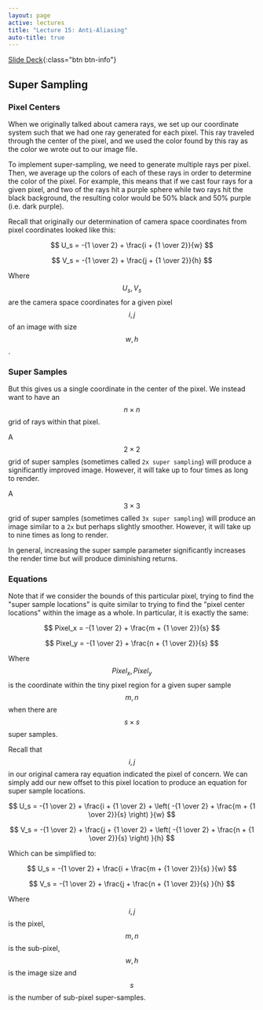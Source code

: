 ```yaml
---
layout: page
active: lectures
title: "Lecture 15: Anti-Aliasing"
auto-title: true
---
```


[Slide Deck](https://docs.google.com/presentation/d/1FaixfnT0TACwkWryQnqlD7PtdMg8eaSW7YKDKegKAW0/edit?usp=sharin){:class="btn btn-info"}

## Super Sampling

### Pixel Centers

When we originally talked about camera rays, we set up our coordinate system such that we had one ray generated for each pixel.
This ray traveled through the center of the pixel, and we used the color found by this ray as the color we wrote out to our image file.

To implement super-sampling, we need to generate multiple rays per pixel.
Then, we average up the colors of each of these rays in order to determine the color of the pixel.
For example, this means that if we cast four rays for a given pixel, and two of the rays hit a purple sphere while two rays hit the black background,
the resulting color would be 50% black and 50% purple (i.e. dark purple).

Recall that originally our determination of camera space coordinates from pixel coordinates looked like this:

$$ U_s = -{1 \over 2} + \frac{i + {1 \over 2}}{w} $$

$$ V_s = -{1 \over 2} + \frac{j + {1 \over 2}}{h} $$

Where $$ U_s, V_s $$ are the camera space coordinates for a given pixel $$ i, j $$ of an image with size $$ w, h $$.


### Super Samples

But this gives us a single coordinate in the center of the pixel.
We instead want to have an $$ n \times n $$ grid of rays within that pixel.

A $$ 2 \times 2 $$ grid of super samples (sometimes called `2x super sampling`) will produce a significantly improved image.
However, it will take up to four times as long to render.

A $$ 3 \times 3 $$ grid of super samples (sometimes called `3x super sampling`) will produce an image similar to a `2x` but perhaps slightly smoother.
However, it will take up to nine times as long to render.

In general, increasing the super sample parameter significantly increases the render time but will produce diminishing returns.


### Equations

Note that if we consider the bounds of this particular pixel, trying to find the "super sample locations" is quite similar to trying to find the "pixel center locations" within the image as a whole.
In particular, it is exactly the same:

$$ Pixel_x = -{1 \over 2} + \frac{m + {1 \over 2}}{s} $$

$$ Pixel_y = -{1 \over 2} + \frac{n + {1 \over 2}}{s} $$

Where $$ Pixel_x, Pixel_y $$ is the coordinate within the tiny pixel region for a given super sample $$ m, n $$ when there are $$ s \times s $$ super samples.

Recall that $$ i, j $$ in our original camera ray equation indicated the pixel of concern.
We can simply add our new offset to this pixel location to produce an equation for super sample locations.

$$ U_s = -{1 \over 2} + \frac{i + {1 \over 2} + \left(  -{1 \over 2} + \frac{m + {1 \over 2}}{s}  \right) }{w} $$

$$ V_s = -{1 \over 2} + \frac{j + {1 \over 2} + \left(  -{1 \over 2} + \frac{n + {1 \over 2}}{s}  \right) }{h} $$

Which can be simplified to:

$$ U_s = -{1 \over 2} + \frac{i + \frac{m + {1 \over 2}}{s} }{w} $$

$$ V_s = -{1 \over 2} + \frac{j + \frac{n + {1 \over 2}}{s} }{h} $$

Where $$ i, j$$ is the pixel, $$ m, n $$ is the sub-pixel, $$ w, h $$ is the image size and $$ s $$ is the number of sub-pixel super-samples.
